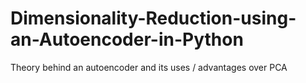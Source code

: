 # Dimensionality-Reduction-using-an-Autoencoder-in-Python
 Theory behind an autoencoder and its uses / advantages over PCA
